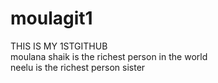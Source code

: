 # moulagit1
THIS IS MY 1STGITHUB
<br>
moulana shaik is the richest person in the world
<br>
neelu is the richest person sister
